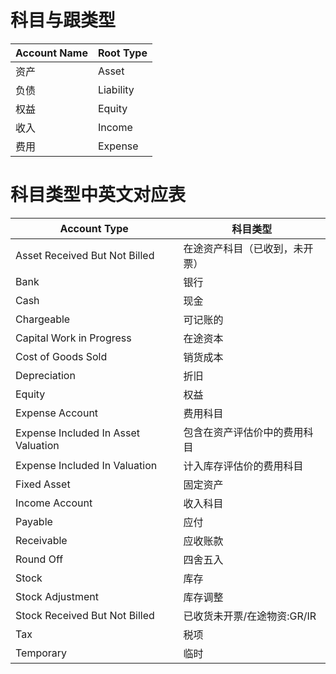 # 科目与跟类型

| Account Name  | Root Type |
| ------ | --------- |
| 资产 | Asset |
| 负债 | Liability |
| 权益 | Equity |
| 收入 | Income ||
| 费用 | Expense |

# 科目类型中英文对应表

| Account Type  | 科目类型 |
| ------------- | ------------- |
| Asset Received But Not Billed | 在途资产科目（已收到，未开票） |
| Bank | 银行 |
| Cash | 现金 |
| Chargeable | 可记账的 |
| Capital Work in Progress | 在途资本 |
| Cost of Goods Sold | 销货成本 |
| Depreciation | 折旧 |
| Equity | 权益 |
| Expense Account | 费用科目 |
| Expense Included In Asset Valuation | 包含在资产评估价中的费用科目 |
| Expense Included In Valuation | 计入库存评估价的费用科目 |
| Fixed Asset | 固定资产 |
| Income Account | 收入科目 |
| Payable | 应付 |
| Receivable | 应收账款 |
| Round Off | 四舍五入 |
| Stock | 库存 |
| Stock Adjustment | 库存调整 |
| Stock Received But Not Billed | 已收货未开票/在途物资:GR/IR |
| Tax | 税项 |
| Temporary | 临时 |